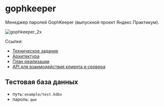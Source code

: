 # gophkeeper

Менеджер паролей GophKeeper (выпускной проект Яндекс Практикум).

![gophkeeper_2x](https://pictures.s3.yandex.net/resources/gophkeeper_2x_1650456239.png)

Ссылки:

- [Техническое задание](docs/specification.md)
- [Архитектура](ARCHITECTURE.md)
- [План реализации](docs/plan.md)
- [API для взаимодействия клиента и сервера](docs/api.md)

## Тестовая база данных

- путь: `example/test.kdbx`
- пароль: `qwe`
